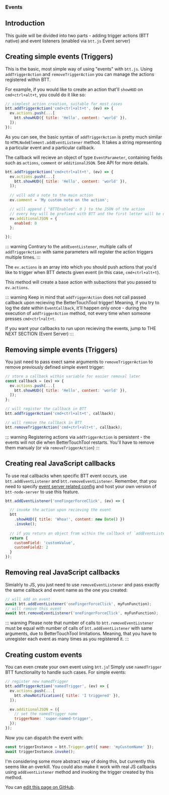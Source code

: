 ### Events

## Introduction

This guide will be divided into two parts - adding trigger actions (BTT native) and event listeners (enabled via `btt.js` Event server)

## Creating simple events (Triggers)

This is the basic, most simple way of using "events" with `btt.js`. Using `addTriggerAction` and `removeTriggerAction` you can manage the actions registered within BTT.

For example, if you would like to create an action that'll `showHUD` on `cmd+ctrl+alt+t`, you could do it like so: 

```js
// simplest action creation, suitable for most cases
btt.addTriggerAction('cmd+ctrl+alt+t', (ev) => {
  ev.actions.push(...[
    btt.showHUD({ title: 'Hello', content: 'world' }),
  ]);
});
```

As you can see, the basic syntax of `addTriggerAction` is pretty much similar to `HTMLNodeElement.addEventListener` method. It takes a string representing a particular event and a particular callback.

The callback will recieve an object of type `EventParameter`, containing fields such as `actions`, `comment` or `additionalJSON`. See API for more details.

```js
btt.addTriggerAction('cmd+ctrl+alt+t', (ev) => {
  ev.actions.push(...[
    btt.showHUD({ title: 'Hello', content: 'world' }),
  ]);
  
  // will add a note to the main action
  ev.comment = 'My custom note on the action';

  // will append { "BTTEnabled": 0 } to the JSON of the action
  // every key will be prefixed with BTT and the first letter will be uppercased
  ev.additionalJSON = {
    enabled: 0
  };

});
```

::: warning
Contrary to the `addEventListener`, multiple calls of `addTriggerAction` with same parameters will register the action triggers multiple times.
:::

The `ev.actions` is an array into which you should push actions that you'd like to trigger when BTT detects given event (in this case, `cmd+ctrl+alt+t`).

This method will create a base action with subactions that you passed to `ev.actions`. 

::: warning
Keep in mind that `addTriggerAction` does not call passed callback upon recieving the BetterTouchTool trigger! Meaning, if you try to log the date within `EventCallback`, it'll happen only once - during the execution of `addTriggerAction` method, not every time when someone presses `cmd+ctrl+alt+t`.

If you want your callbacks to run upon recieving the events, jump to THE NEXT SECTION (Event Server)
:::

## Removing simple events (Triggers)

You just need to pass exect same arguments to `removeTriggerAction` to remove previously defined simple event trigger: 

```js
// store a callback within variable for easier removal later
const callback = (ev) => {
  ev.actions.push(...[
    btt.showHUD({ title: 'Hello', content: 'world' }),
  ]);
};

// will register the callback in BTT
btt.addTriggerAction('cmd+ctrl+alt+t', callback);

// will remove the callback in BTT
btt.removeTriggerAction('cmd+ctrl+alt+t', callback);
```

::: warning
Registering actions via `addTriggerAction` is persistent - the events will not die when BetterTouchTool restarts. You'll have to remove them manualy (or via `removeTriggerAction`)
:::

## Creating real JavaScript callbacks

To use real callbacks when specific BTT event occurs, use `btt.addEventListener` and `btt.removeEventListener`. Remember, that you need to specify [event server related config]() and host your own version of `btt-node-server` to use this feature.


```js
btt.addEventListener('oneFingerForceClick', (ev) => {

  // invoke the action upon recieving the event
  btt
    .showHUD({ title: 'Whoa!', content: new Date() })
    .invoke();
  
  // if you return an object from within the callback of `addEventListener` - this will be the response of EventServer upon recieving that event
  return {
    customField: 'customValue',
    customField2: 2
  }
});
```

## Removing real JavaScript callbacks

Simialrly to JS, you just need to use `removeEventListener` and pass exactly the same callback and event name as the one you created: 

```js
// will add an event
await btt.addEventListener('oneFingerForceClick', myFunFunction);
// will remove this event
await btt.removeEventListener('oneFingerForceClick', myFunFunction);
```

::: warning
Please note that number of calls to `btt.removeEventListener` must be equal with number of calls of `btt.addEventListener` with same arguments, due to BetterTouchTool limitations. Meaning, that you have to unregister each event as many times as you registered it.
:::

## Creating custom events 

You can even create your own event using `btt.js`! Simply use `namedTrigger` BTT functionality to handle such cases. For simple events:


```js
// register new namedTrigger
btt.addTriggerAction('namedTrigger', (ev) => {
  ev.actions.push(...[
    btt.showNotification({ title: 'I triggered' }),
  ]);

  ev.additionalJSON = ({
    // set the namedTrigger name
    triggerName: 'super-named-trigger',
  });
});
```

Now you can dispatch the event with:

```js
const triggerInstance = btt.Trigger.get({ name: 'myCustomName' });
await triggerInstance.invoke();
```

I'm considering some more abstract way of doing this, but currently this seems like an overkill. You could also make it work with real JS callbacks using `addEventListener` method and invoking the trigger created by this method.

You can [edit this page on GitHub](https://github.com/Worie/btt/blob/master/docs/guide/events.md).